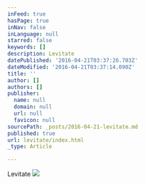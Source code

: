 ```yaml
---
inFeed: true
hasPage: true
inNav: false
inLanguage: null
starred: false
keywords: []
description: Levitate
datePublished: '2016-04-21T03:37:26.703Z'
dateModified: '2016-04-21T03:37:14.090Z'
title: ''
author: []
authors: []
publisher:
  name: null
  domain: null
  url: null
  favicon: null
sourcePath: _posts/2016-04-21-levitate.md
published: true
url: levitate/index.html
_type: Article

---
```

Levitate
![](https://the-grid-user-content.s3-us-west-2.amazonaws.com/56ad9cd2-92a2-4daf-ae63-aca952fb4b46.jpg)